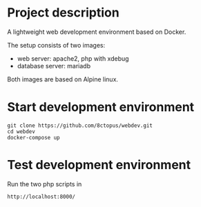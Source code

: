 # Project description

A lightweight web development environment based on Docker.

The setup consists of two images:
- web server: apache2, php with xdebug
- database server: mariadb

Both images are based on Alpine linux.

# Start development environment

    git clone https://github.com/8ctopus/webdev.git
    cd webdev
    docker-compose up

# Test development environment

Run the two php scripts in

    http://localhost:8000/